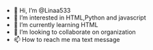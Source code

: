 - 👋 Hi, I’m @Linaa533
- 👀 I’m interested in HTML,Python and javascript
- 🌱 I’m currently learning HTML
- 💞️ I’m looking to collaborate on organization
- 📫 How to reach me ma text message

<!---
Linaa533/Linaa533 is a ✨ special ✨ repository because its `README.md` (this file) appears on your GitHub profile.
You can click the Preview link to take a look at your changes.
--->
